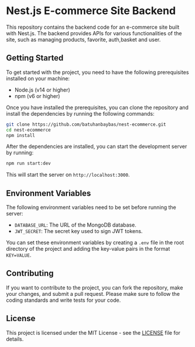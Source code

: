 # Nest.js E-commerce Site Backend

This repository contains the backend code for an e-commerce site built with Nest.js. The backend provides APIs for various functionalities of the site, such as managing products, favorite, auth,basket and user.

## Getting Started

To get started with the project, you need to have the following prerequisites installed on your machine:

- Node.js (v14 or higher)
- npm (v6 or higher)

Once you have installed the prerequisites, you can clone the repository and install the dependencies by running the following commands:

```sh
git clone https://github.com/batuhanbaybas/nest-ecommerce.git
cd nest-ecommerce
npm install
```

After the dependencies are installed, you can start the development server by running:

```sh
npm run start:dev
```

This will start the server on `http://localhost:3000`.

## Environment Variables

The following environment variables need to be set before running the server:

- `DATABASE_URL`: The URL of the MongoDB database.
- `JWT_SECRET`: The secret key used to sign JWT tokens.

You can set these environment variables by creating a `.env` file in the root directory of the project and adding the key-value pairs in the format `KEY=VALUE`.

## Contributing

If you want to contribute to the project, you can fork the repository, make your changes, and submit a pull request. Please make sure to follow the coding standards and write tests for your code.

## License

This project is licensed under the MIT License - see the [LICENSE](LICENSE) file for details.
